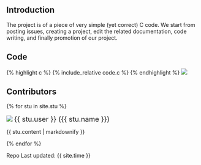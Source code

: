 ## Introduction

The project is of a piece of very simple (yet correct) C code. We start from posting issues, creating a project, edit the related documentation, code writing, and finally promotion of our project.

## Code
{% highlight c %}
{% include_relative code.c %}
{% endhighlight %}
![](https://github.com/csci3251-2020/project-team-a/workflows/C/C++%CI/badge.svg)
## Contributors

{% for stu in site.stu %}
  <div>
    <img src="{{ stu.image }}" style="display: inline-block; max-width: 50px">
    <span style="font-size: 1.3em">{{ stu.user }} ({{ stu.name }})</span>
    <p>{{ stu.content | markdownify }}</p>
  </div>
{% endfor %}

Repo Last updated: {{ site.time }}
